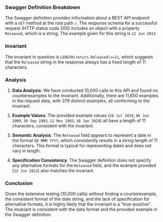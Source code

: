 ### Swagger Definition Breakdown

The Swagger definition provides information about a REST API endpoint with a `GET` method at the root path `/`. The response schema for a successful request (HTTP status code 200) includes an object with a property `Released`, which is a string. The example given for this string is `12 Jun 2013`.

### Invariant

The invariant in question is `LENGTH(return.Released)==11`, which suggests that the `Released` string in the response always has a fixed length of 11 characters.

### Analysis

1. **Data Analysis**: We have conducted 10,000 calls to this API and found no counterexamples to the invariant. Additionally, there are 11,650 examples in the request data, with 379 distinct examples, all conforming to the invariant.

2. **Example Values**: The provided example values (`26 Jul 2019`, `06 Jun 2009`, `30 Sep 1983`, `12 Nov 1983`, `10 Jan 2020`) all have a length of 11 characters, consistent with the invariant.

3. **Semantic Analysis**: The `Released` field appears to represent a date in the format `DD MMM YYYY`, which consistently results in a string length of 11 characters. This format is typical for representing dates and does not vary in length.

4. **Specification Consistency**: The Swagger definition does not specify any alternative formats for the `Released` field, and the example provided (`12 Jun 2013`) also matches the invariant.

### Conclusion

Given the extensive testing (10,000 calls) without finding a counterexample, the consistent format of the date string, and the lack of specification for alternative formats, it is highly likely that the invariant is a "true-positive". The invariant is consistent with the data format and the provided example in the Swagger definition.
